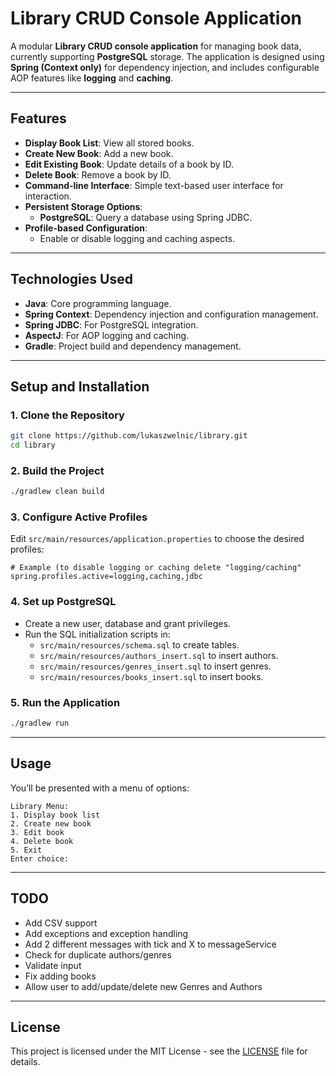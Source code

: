 # Library CRUD Console Application

A modular **Library CRUD console application** for managing book data, currently supporting **PostgreSQL** storage. The application is designed using **Spring (Context only)** for dependency injection, and includes configurable AOP features like **logging** and **caching**.

---

## Features

- **Display Book List**: View all stored books.
- **Create New Book**: Add a new book.
- **Edit Existing Book**: Update details of a book by ID.
- **Delete Book**: Remove a book by ID.
- **Command-line Interface**: Simple text-based user interface for interaction.
- **Persistent Storage Options**:
  - **PostgreSQL**: Query a database using Spring JDBC.
- **Profile-based Configuration**:
  - Enable or disable logging and caching aspects.

---

## Technologies Used

- **Java**: Core programming language.
- **Spring Context**: Dependency injection and configuration management.
- **Spring JDBC**: For PostgreSQL integration.
- **AspectJ**: For AOP logging and caching.
- **Gradle**: Project build and dependency management.

---

## Setup and Installation

### 1. Clone the Repository

```bash
git clone https://github.com/lukaszwelnic/library.git
cd library
````

### 2. Build the Project

```bash
./gradlew clean build
```

### 3. Configure Active Profiles

Edit `src/main/resources/application.properties` to choose the desired profiles:

```properties
# Example (to disable logging or caching delete "logging/caching"
spring.profiles.active=logging,caching,jdbc
```

### 4. Set up PostgreSQL

* Create a new user, database and grant privileges.
* Run the SQL initialization scripts in:
  * `src/main/resources/schema.sql` to create tables.
  * `src/main/resources/authors_insert.sql` to insert authors.
  * `src/main/resources/genres_insert.sql` to insert genres.
  * `src/main/resources/books_insert.sql` to insert books.

### 5. Run the Application

```bash
./gradlew run
```

---

## Usage

You’ll be presented with a menu of options:

```
Library Menu:
1. Display book list
2. Create new book
3. Edit book
4. Delete book
5. Exit
Enter choice: 
```

---

## TODO

* Add CSV support
* Add exceptions and exception handling
* Add 2 different messages with tick and X to messageService
* Check for duplicate authors/genres
* Validate input
* Fix adding books
* Allow user to add/update/delete new Genres and Authors

---

## License
This project is licensed under the MIT License - see the [LICENSE](LICENSE) file for details.